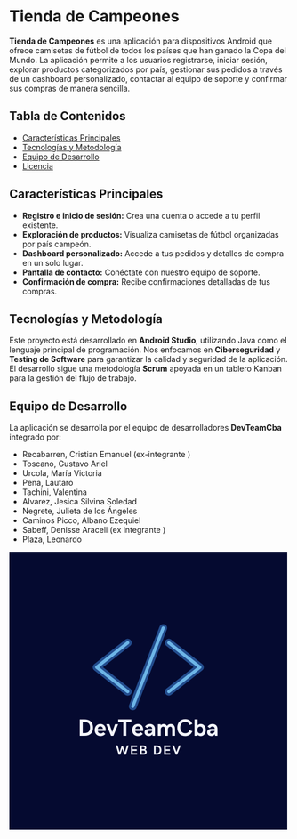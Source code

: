 # Tienda de Campeones

**Tienda de Campeones** es una aplicación para dispositivos Android que ofrece camisetas de fútbol de todos los países que han ganado la Copa del Mundo. La aplicación permite a los usuarios registrarse, iniciar sesión, explorar productos categorizados por país, gestionar sus pedidos a través de un dashboard personalizado, contactar al equipo de soporte y confirmar sus compras de manera sencilla.

## Tabla de Contenidos
- [Características Principales](#características-principales)
- [Tecnologías y Metodología](#tecnologías-y-metodología)
- [Equipo de Desarrollo](#equipo-de-desarrollo)
- [Licencia](#licencia)

## Características Principales

- **Registro e inicio de sesión:** Crea una cuenta o accede a tu perfil existente.
- **Exploración de productos:** Visualiza camisetas de fútbol organizadas por país campeón.
- **Dashboard personalizado:** Accede a tus pedidos y detalles de compra en un solo lugar.
- **Pantalla de contacto:** Conéctate con nuestro equipo de soporte.
- **Confirmación de compra:** Recibe confirmaciones detalladas de tus compras.

## Tecnologías y Metodología
Este proyecto está desarrollado en **Android Studio**, utilizando Java como el lenguaje principal de programación. Nos enfocamos en **Ciberseguridad** y **Testing de Software** para garantizar la calidad y seguridad de la aplicación. El desarrollo sigue una metodología **Scrum** apoyada en un tablero Kanban para la gestión del flujo de trabajo.

## Equipo de Desarrollo
La aplicación se desarrolla por el equipo de desarrolladores **DevTeamCba** integrado por:
- Recabarren, Cristian Emanuel (ex-integrante )
- Toscano, Gustavo Ariel 
- Urcola, María Victoria 
- Pena, Lautaro 
- Tachini, Valentina
- Alvarez, Jesica Silvina Soledad
- Negrete, Julieta de los Ángeles 
- Caminos Picco, Albano Ezequiel
- Sabeff, Denisse Araceli (ex integrante )
- Plaza, Leonardo 

[![Logo del Equipo](https://github.com/Proyecto-Desarrollo-web-ISPC/Proyecto-Integrador-Modulo-FullStack_2023/blob/main/logoequipo.png)](URL_DEL_SITIO_WEB_DEL_EQUIPO)
